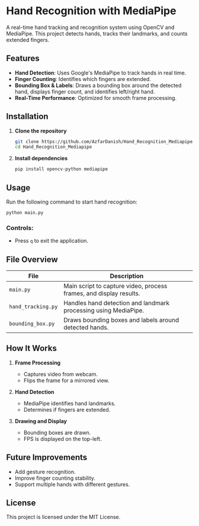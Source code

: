 # Hand Recognition with MediaPipe

A real-time hand tracking and recognition system using OpenCV and MediaPipe. This project detects hands, tracks their landmarks, and counts extended fingers.

## Features
- **Hand Detection**: Uses Google's MediaPipe to track hands in real time.
- **Finger Counting**: Identifies which fingers are extended.
- **Bounding Box & Labels**: Draws a bounding box around the detected hand, displays finger count, and identifies left/right hand.
- **Real-Time Performance**: Optimized for smooth frame processing.

## Installation

1. **Clone the repository**  
   ```sh
   git clone https://github.com/AzfarDanish/Hand_Recognition_Mediapipe.git
   cd Hand_Recognition_Mediapipe
   ```

2. **Install dependencies**  
   ```sh
   pip install opencv-python mediapipe
   ```

## Usage

Run the following command to start hand recognition:  
```sh
python main.py
```

### Controls:
- Press `q` to exit the application.

## File Overview
| File | Description |
|------|------------|
| `main.py` | Main script to capture video, process frames, and display results. |
| `hand_tracking.py` | Handles hand detection and landmark processing using MediaPipe. |
| `bounding_box.py` | Draws bounding boxes and labels around detected hands. |

## How It Works

1. **Frame Processing**  
   - Captures video from webcam.
   - Flips the frame for a mirrored view.
   
2. **Hand Detection**  
   - MediaPipe identifies hand landmarks.
   - Determines if fingers are extended.

3. **Drawing and Display**  
   - Bounding boxes are drawn.
   - FPS is displayed on the top-left.

<!-- ## Demo
(Add an image or video of your program running.) -->

## Future Improvements
- Add gesture recognition.
- Improve finger counting stability.
- Support multiple hands with different gestures.

## License
This project is licensed under the MIT License.

